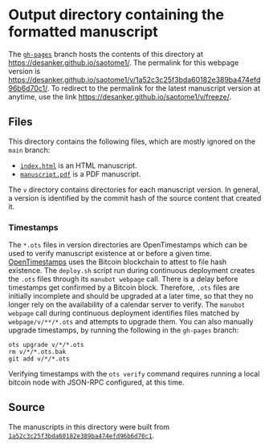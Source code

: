 # Output directory containing the formatted manuscript

The [`gh-pages`](https://github.com/desanker/saotome1/tree/gh-pages) branch hosts the contents of this directory at <https://desanker.github.io/saotome1/>.
The permalink for this webpage version is <https://desanker.github.io/saotome1/v/1a52c3c25f3bda60182e389ba474efd96b6d70c1/>.
To redirect to the permalink for the latest manuscript version at anytime, use the link <https://desanker.github.io/saotome1/v/freeze/>.

## Files

This directory contains the following files, which are mostly ignored on the `main` branch:

+ [`index.html`](index.html) is an HTML manuscript.
+ [`manuscript.pdf`](manuscript.pdf) is a PDF manuscript.

The `v` directory contains directories for each manuscript version.
In general, a version is identified by the commit hash of the source content that created it.

### Timestamps

The `*.ots` files in version directories are OpenTimestamps which can be used to verify manuscript existence at or before a given time.
[OpenTimestamps](https://opentimestamps.org/) uses the Bitcoin blockchain to attest to file hash existence.
The `deploy.sh` script run during continuous deployment creates the `.ots` files through its `manubot webpage` call.
There is a delay before timestamps get confirmed by a Bitcoin block.
Therefore, `.ots` files are initially incomplete and should be upgraded at a later time, so that they no longer rely on the availability of a calendar server to verify.
The `manubot webpage` call during continuous deployment identifies files matched by `webpage/v/**/*.ots` and attempts to upgrade them.
You can also manually upgrade timestamps, by running the following in the `gh-pages` branch:

```shell
ots upgrade v/*/*.ots
rm v/*/*.ots.bak
git add v/*/*.ots
```

Verifying timestamps with the `ots verify` command requires running a local bitcoin node with JSON-RPC configured, at this time.

## Source

The manuscripts in this directory were built from
[`1a52c3c25f3bda60182e389ba474efd96b6d70c1`](https://github.com/desanker/saotome1/commit/1a52c3c25f3bda60182e389ba474efd96b6d70c1).
